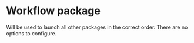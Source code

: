 # Workflow package

Will be used to launch all other packages in the correct order. There are no options to configure.
